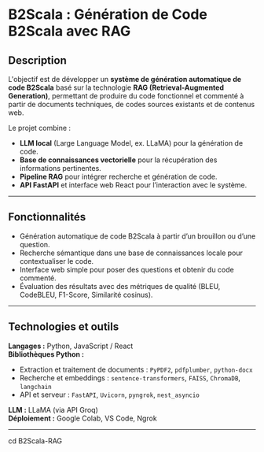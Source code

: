 # B2Scala : Génération de Code B2Scala avec RAG

## Description
 
L'objectif est de développer un **système de génération automatique de code B2Scala** basé sur la technologie **RAG (Retrieval-Augmented Generation)**, permettant de produire du code fonctionnel et commenté à partir de documents techniques, de codes sources existants et de contenus web.

Le projet combine :

- **LLM local** (Large Language Model, ex. LLaMA) pour la génération de code.
- **Base de connaissances vectorielle** pour la récupération des informations pertinentes.
- **Pipeline RAG** pour intégrer recherche et génération de code.
- **API FastAPI** et interface web React pour l’interaction avec le système.

---

## Fonctionnalités

- Génération automatique de code B2Scala à partir d’un brouillon ou d’une question.
- Recherche sémantique dans une base de connaissances locale pour contextualiser le code.
- Interface web simple pour poser des questions et obtenir du code commenté.
- Évaluation des résultats avec des métriques de qualité (BLEU, CodeBLEU, F1-Score, Similarité cosinus).

---

## Technologies et outils

**Langages :** Python,  JavaScript / React  
**Bibliothèques Python :**  
- Extraction et traitement de documents : `PyPDF2`, `pdfplumber`, `python-docx`  
- Recherche et embeddings : `sentence-transformers`, `FAISS`, `ChromaDB`, `langchain`  
- API et serveur : `FastAPI`, `Uvicorn`, `pyngrok`, `nest_asyncio`  

**LLM :** LLaMA (via API Groq)  
**Déploiement :** Google Colab, VS Code, Ngrok

---

 
cd B2Scala-RAG
